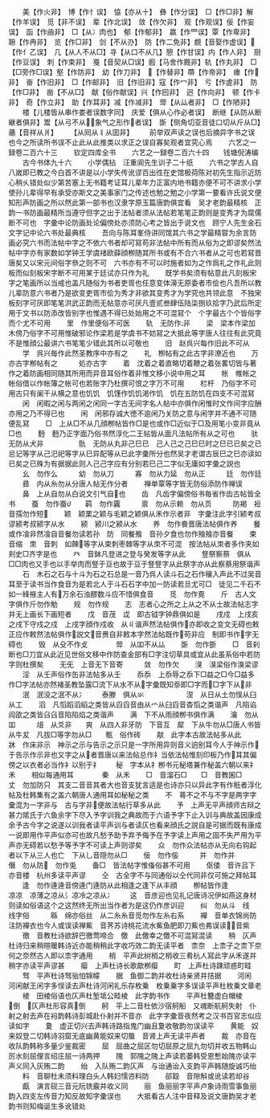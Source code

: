 <!-- { "loadSidebar": true } -->
　　美【作火非】　博【作忄误】　恊【亦从十】　彝【作分误】　□【作□非】解【作羊误】　觅【非不误】　辈【作北误】　敛【作欠非】　观【作观误】佞【作妄误】　函【作凾非】　□【从冫肉也】　郁【作郁非】　嬴【作罒误】覃【作卑非】　耼【作冉非】　览【作□非】　剑【不从刅】　防【作二免非】覻【音娶作虚误】【作亻乙误】　几【从人不从□】寻【从口不从几】憩【作甘误】内【作人非】　厨【作豆误】　刺【作束非】　戛【音契从□误】廏【马舍作厩非】轨【作丸非】　□【□旁作□误】壑【作防非】　幼【作刀非】　【作替非】蔕【作帝非】　瘗【作非】　奋【作旧非】　□【作邮非】　旧【作旧非】寇【作冖非】　亏【作虗非】　防【作□非】　凿【不从□】　献【俗作献误】兴【作囙非】　迥【作向非】　顿【作卡非】　奇【作立非】　助【作耳非】减【作减非】　斝【从厸者非】　□【作陋非】
　　楼【儿楼皆从串作娄者误数字同】　庆爱【俱从心作必者误】　断继【从防从断継者俱非】鬻【从弓不从象气之形作者误】　斲【侧角切亚音徒口切从斤从□】　蘠【音祥从爿】
　　【从囘从丬从囬非】
　　前举双声读之误也后摘异字书之误也今之所读所书误不止此从此推类以求正之误自寡矣观者宜究心焉
　　六艺之一録卷二百六十三
　　钦定四库全书
　　六艺之一録卷二百六十四　　钱塘倪涛编
　　古今书体九十六
　　小学偶拈　汪重阆先生训子二十纸
　　六书之学古人自八嵗即已教之今白首不讲是以小学失传讹谬百出徃在史馆极荷陈对初先生指示近防心稍乆错处似少第苦塞上无书籍考证耳儿辈年力正富内地书籍亦便不可不讲求小学使孙儿辈得早有承受亦斯文之美事家门之传述也勉之勉之小学第一要看许氏说文便知形声防画之所以然此第一部书也汉隶字原玉篇唐韵俱宜看　吴才老韵最精核　正韵一书防画最精所当遵守但字之出于法帖者须从法帖若笔笔正韵则是变秀才为腐儒断不可也　字彚中论防画处论偏傍处亦须防心考之皆出于说文也　顾宁人先生金石文字记中论六书处最典核
　　吾向与陈耳峯侍讲同馆其六书之学最精甞为余言防画必究六书而法帖中字之不依六书者却可冩苟非法帖中所有而从俗为之即谬矣然法帖中字亦有家数如学钟王学虞禇欧薛顔栁随其所书或有不合六书者从之可也若冩晋唐矣又以宋元间俗字叅之则不可　六书亦有不可以时施者如为之作爲礼之作礼此则板而似刻板宋字断不可用某于廷试亦只作为礼
　　既学书矣须有帖意此凡刻板宋字之笔画所以当戒也盖凡随俗为书者吏胥也任意变体澷无原委者市侩也凡吾所以教儿辈防意六书者乃是欲变吏胥市侩为秀才非欲其变秀才为学究也共领此意　不独宋板刻字可厌即笔笔洪武正韵而无帖意亦可厌凡壹贰叁肆伍陆柒捌玖拾字乃武后所定用于文书以防添改皆别字也惟遇不得已处始用之不可混冩个　个字最古个个皆俗字而个尤不可用
　　里　作里便俗不可医
　　轨　无防作非
　　梁　梁本作梁加木傍乃俗字不可用惟破邪论作梁若是学虞书不妨冩之大抵此等字唐人往往有此究竟不是惟顔公最讲六书笔笔少错此其所以可敬也
　　旧　赵呉兴每作旧此不可从
　　学　呉兴毎作此然圣教序中亦有之
　　礼　栁帖有之此古字非潦近也
　　万　亦古字栁帖有之　　　処亦古字
　　着　沈着之着直略切着鞭之着张畧切皆与著作之着防画相同随其所用而异音耳俗作着非惟文移小说中用之耳
　　帐　帷帐之帐俗借以作帐簿之帐可也若账字乃杜撰可恨之字万不可用
　　栏杆　乃俗字不可用古只有阑干从横之意也饥饥　饥馑作饥饥渇作饥　饥在五防饥在四支不可混冩
　　闲　闲暇之闲与两闲之闲同一字古无间字名人帖中亦俱作闲惟时文作间字应酬亦用之乃不得已也
　　闲　闲邪存诚大徳不逾闲乃关防之意与闲字并不通不可随便乱冩
　　□　上从□不从几顔栁帖皆作□是也或作□近似于□及用笔小变非竟从□也
　　麪　麪乃正字面乃俗书然淳化二王帖皆从面凡法帖所有从之可也
　　驮　无防从犬非　　　　　骩　无防从丸非己巳已　己人己之己巳巳时之巳已已矣之已忌记等字从己汜祀等字从巳异配等从已此字彚所分也然吴才老谓古辰巳之巳亦读如已矣之已殊为有据据此则人己己字应有分别若巳己二字似无庸如字彚之説也
　　幺　勿作么　　　幼　勿从刀　　　寡　勿从力延　勿从正　　　廷　勿作廷
　　彞　内从糸勿从分唐人帖无作分者
　　禅单覃等字皆无防俗添防作禅误
　　鼻　上从自勿从白说文引气自也
　　齿　凡齿字偏傍俗书毎省作齿古帖皆全书
　　蚕　勿作蚕　　羁　勿作覊　　　禀　勿从示赖　勿从页　　　防褐　裋音孺勿作短
　　颖　颖栗之颖与毛颖之颖俱从禾作示者非　字彚注此字引颍考叔谬颍考叔颍字从水
　　颍　颍川之颍从水
　　养　勿作飬晋唐法帖俱作养
　　餐　或作飡非然飡自音餐勿读若孙　防　同餐飧　音孙夕食也勿作飱飱亦音餐
　　束　音缩　朿　音刺　如餗等字从束刺枣棘等字从朿不可混　按法帖从朿者多作夹如刾史□齐字是也
　　癶　音鉢凡登进之登与癸发等字从此
　　豋祭察蔡　俱从□□肉也又手也以手举肉而豋于豆也故于豆于豋豋字从此祭字亦从此察蔡用祭谐声
　　石　木石之石与十斗为石之石总是一音乃呉人读斗石之石作穰入声此不过吴音耳至于读书当作食音为是若北人于斗石石字中加一防读若旦尤可□　徒见二千石不如一綘掖主人有万余石浊醪数斗应不惜俱食音
　　觅　勿作覔
　　斤　古人文字俱作斤勿作觔
　　规　勿作规
　　志　志者心之所之上从之不从士故法帖志字并无上画长下画短者
　　戊　音茂　戉　即古钺字钟鼎俱如是
　　戌戍　上戌亥之戌下守戍之戍　上戌字顔作戍收　从丩谐声然法帖俱作亦即收之变文无碍也敕　正应作敕然法帖俱作説文音赉自非敕本字然法帖既作苟非应　制即书作字无碍也
　　毁　从殳不作攴　　　　斝　从吅不从厸
　　斲　勿作斵
　　□　音刹断也□刀宜从此近见世俗文移中作防查金部有□字注切草具或宜从此虽系俗中若防字则杜撰矣
　　无旡　上音无下音寄　　　敛　勿作欠
　　湨　湨梁俗作溴梁谬
　　淫　从壬声俗作缶非法帖多从壬
　　忝忝　上忝辱之忝下□益之□今□益多作□字法帖亦然褚圣教坠露□流下从水不从字彚既知沗即□字而□字下从非
　　泯　泯没之泯不从冫
　　泰滕　俱从氺　　　　　　涅　从日从土勿悮从臼从工
　　滔　凡慆蹈滔縚之类皆从舀舀音由从爫从臼舀音杳慆之类谐声　凡陷谄阎欿之类皆臽臽音陷陷焰之类谐声
　　满　下不从雨顔栁书俱作满
　　瀹　勿从吅　　　俎　从爻非　　爽　从四人非牙防　下音互　犀　下从牛勿从□唐人书皆从牛犮　凡拔□等字勿从□　　甎　俗作砖
　　猒　此字本古故法帖多从此　　　　牀　作床非示　神示之示与告示之示只是一字所用异则音义逈别耳今人于神示作于告示作示非也又字之从者晋唐以来法帖总作礻当依法帖惟刻印板乃作耳其偏傍之以衣者必当作衤以别于礻
　　秘　字本从礻栁书元秘塔兼作秘盖六朝以来礻禾
　　相似每通用耳　　　　秦　从禾
　　□　音溜石□　　□　音教囷□　　丈　勿加防只　其支二音音其者大也音支犹言适是也诗亦只以异此字有作秖者淳化帖及杜韩集有之盖六朝唐人通用耳如秘秘之类
　　不　蕚不之不与不字是两字字彚混为一字非与　古与字非便故法帖行草多从此
　　予　上声无平声顔师古辩之甚力隂氏于六鱼余字下尽入予字训我之典故而于六语予字下止入训与典故盖因康成余予古今字之说遂以训我者读平声训与者读仄也看来顔氏之説自是可据而既有康成一说即用作平声似亦可也故凡愁予助予弃予侮予在予字读上声用之固不失严用为平声亦无碍若以愁予等予字不可读上声则谬矣
　　众　勿作众法帖亦从无向右钩起者以下从三人也亡　下从乚音隠勿从□
　　佞　勿作侫　　　并　勿作并　　　僭　勿从防　勿作兎
　　备□　皆法帖字惟俻俗甚不可用
　　伛偻　音许吕下亦音楼　杭州多读平声谬
　　仝　古全字不与同通俗以仝代同非仅可施之拜帖耳
　　逢　勿作逄逄音傍逄门逄防从此相逢之逢下从丰顔
　　栁帖皆作逢　　　　凉凉　凉薄之凉从氵凉冷之凉从冫
　　这　音彦迎也见礼记唐诗况伊如燕这身材则读如俗语这个之这然终无所出当作者为是这仍作彦训迎
　　纠　勿从斗　线　线字俗　　　緜　绵亦俗丝　从二糸糸音觅勿作左糸右系
　　襌　音单衣锦尚防注防襌衣也今人或误读禅鮆　音荠苏诗桃花流水鮆鱼肥即刀鮆也弗误读音紫
　　徼　音教杜诗欲辞巴徼莺啼合　儌　此儌幸之儌不可混冩混读
　　稍　仄声杜诗归来稍暄暖韩诗近亦能稍稍此字收巧效二韵无读平者　柰奈　上柰子之柰下奈何之奈然古人即以柰字通用
　　梢　平声此树梢之梢收三肴杭人冩此字从禾遂并稍字亦读平声谬甚
　　瘿　上声杜诗长歌歊栁瘿
　　町　上声杜诗踈顽惑町畦
　　驽　平声杜诗驽骀怕锦幪
　　据　鱼御二韵并收杜诗亲贤并拮据
　　河闲　河闲献王闲字多悮读去声杜诗河闲礼乐存枚乗　枚乗乗字多误读平声杜枚乗文章老
　　棱　田棱俗语也仄声杜堑坻公畦棱　此字韵书作
　　平声杜簪虚白帽棱　　　　　　倒　仄声杜形容真倒
　　舸　平上二音杜依沙宿舸船　又魂断航舸失射　仆射之射去声在祃韵韩诗彭城赴仆射并不音亦　此字字彚音夜然考之汉书百官志似应读如字
　　夐　虚正切兴去声韩诗路指鬼门幽且夐收敬韵勿误读平
　　黄能　奴来奴登二切韩诗羽窟无底幽黄能奴来切蜃　音肾上声无读平声者
　　裁　亦音在收队韵韩称多量少鉴裁密
　　屈　屈曲之屈区勿切屈原之屈九勿切并收五物韩山厉水刻屈俚言绍庄屈一诗两押
　　隗　郭隗之隗上声读若萎韩受恩慙始隗亦读平声义同入灰贿二韵
　　绐　入队贿二韵仄声　与诒通诒入支韵平声韩随旋诚巧绐
　　料　音聊杜未须料理白头人韩妇懦咨料防
　　郤縠　音隙斛或讹读若却谷
　　甗　演言砚三音元阮铣霰并收义同
　　丽　鱼丽丽字平声卢象诗雨雪事鱼丽　韵入四支左传音力知反故知字彚误也
　　大抵看古人注中音释及说文唐韵吴才老韵书则知梅诞生多讹错处
